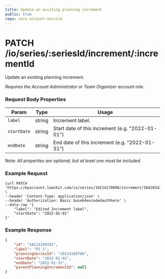 ```yaml
---
title: Update an existing planning increment
public: true
repo: core-account-service
---
```

# PATCH /io/series/:seriesId/increment/:incrementId
Update an existing planning increment.

_Requires the Account Administrator or Team Organizer account role._

### Request Body Properties
|Param|Type|Usage|
|---|---|---|
|`label`|string|Increment label.|
|`startDate`|string|Start date of this increment (e.g. "2022-01-01")|
|`endDate`|string|End date of this increment (e.g. "2022-01-31")|

Note: _All properties are optional, but at least one must be included._

### Example Request
```shell
curl PATCH 'https://myaccount.leankit.com/io/series/10214170098/increment/30420342' \
--header 'Content-Type: application/json' \
--header 'Authorization: Basic base64encodedauthhere' \
--data-raw '{
    "label": "Edited Increment label",
    "startDate": "2022-02-01"
}'
```

### Example Response
```json
{
    "id": "10114169191",
    "label": "PI-1",
    "planningSeriesId": "10114168786",
    "startDate": "2022-01-01",
    "endDate": "2022-01-31",
    "parentPlanningIncrementId": null
}
```
